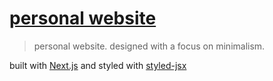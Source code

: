 # [personal website](https://puure.space)

> personal website. designed with a focus on minimalism.

built with [Next.js](https://nextjs.org) and styled with [styled-jsx](https://github.com/zeit/styled-jsx)
